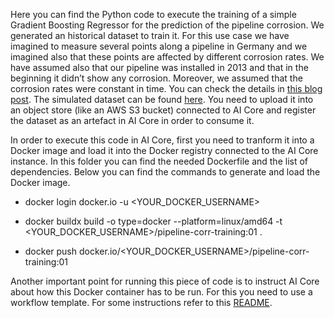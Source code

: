 Here you can find the Python code to execute the training of a simple Gradient Boosting Regressor for the prediction of the pipeline corrosion.
We generated an historical dataset to train it. For this use case we have imagined to measure several points along a pipeline in Germany and we imagined also that these points are affected by different corrosion rates. We have assumed also that our pipeline was installed in 2013 and that in the beginning it didn’t show any corrosion. Moreover, we assumed that the corrosion rates were constant in time. You can check the details in [this blog post](https://blogs.sap.com/2023/11/27/ai-powered-pipeline-corrosion-analysis-implementation-deep-dive/). The simulated dataset can be found [here](./data). You need to upload it into an object store (like an AWS S3 bucket) connected  to AI Core and register the dataset as an artefact in AI Core in order to consume it.

In order to execute this code in AI Core, first you need to tranform it into a Docker image and load it into the Docker registry connected to the AI Core instance.
In this folder you can find the needed Dockerfile and the list of dependencies. Below you can find the commands to generate and load the Docker image.

* docker login docker.io -u <YOUR_DOCKER_USERNAME>

* docker buildx build -o type=docker --platform=linux/amd64 -t <YOUR_DOCKER_USERNAME>/pipeline-corr-training:01 .

* docker push docker.io/<YOUR_DOCKER_USERNAME>/pipeline-corr-training:01

Another important point for running this piece of code is to instruct AI Core about how this Docker container has to be run. 
For this you need to use a workflow template. For some instructions refer to this [README](../../solution-prod-templates/README.md).
